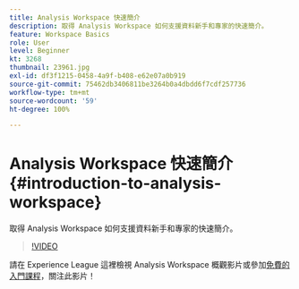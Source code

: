 ```yaml
---
title: Analysis Workspace 快速簡介
description: 取得 Analysis Workspace 如何支援資料新手和專家的快速簡介。
feature: Workspace Basics
role: User
level: Beginner
kt: 3268
thumbnail: 23961.jpg
exl-id: df3f1215-0458-4a9f-b408-e62e07a0b919
source-git-commit: 75462db3406811be3264b0a4dbdd6f7cdf257736
workflow-type: tm+mt
source-wordcount: '59'
ht-degree: 100%

---
```


# Analysis Workspace 快速簡介 {#introduction-to-analysis-workspace}

取得 Analysis Workspace 如何支援資料新手和專家的快速簡介。

>[!VIDEO](https://video.tv.adobe.com/v/28165/?quality=12&learn=on)

請在 Experience League 這裡檢視 Analysis Workspace 概觀影片或參加[免費的入門課程](https://experienceleague.adobe.com/?lang=zh-hant&recommended=Analytics-U-1-2020.1.workspace)，關注此影片！
